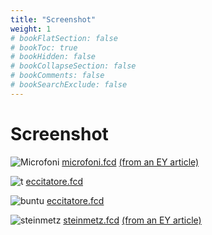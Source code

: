 ```yaml
---
title: "Screenshot"
weight: 1
# bookFlatSection: false
# bookToc: true
# bookHidden: false
# bookCollapseSection: false
# bookComments: false
# bookSearchExclude: false
---
```


# Screenshot
![Microfoni](/microfoni.png) [microfoni.fcd](/microfoni.fcd) [(from an EY article)](https://www.electroyou.it/mir/wiki/7-disegnare-con-fidocadj-microfono-a-granuli-di-carbone)

![t](/fidocadj.png) [eccitatore.fcd](/eccitatore.fcd)

![buntu](/fidocadj_ubuntu.png) [eccitatore.fcd](/eccitatore.fcd)

![steinmetz](/steinmetz.png) [steinmetz.fcd](/steinmetz.fcd) [(from an EY article)](https://www.electroyou.it/admin/wiki/breve-storia-illustrata-dell-elettrotecnica-3)
